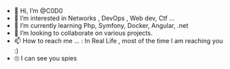 - 👋 Hi, I’m @C0D0
- 👀 I’m interested in Networks , DevOps , Web dev, Ctf ...
- 🌱 I’m currently learning Php, Symfony, Docker, Angular, .net 
- 💞️ I’m looking to collaborate on various projects.
- 📫 How to reach me ... : In Real Life , most of the time I am reaching you :)
- 🙄 I can see you spies 

<!---
C0D0/C0D0 is a ✨ special ✨ repository because its `README.md` (this file) appears on your GitHub profile.
You can click the Preview link to take a look at your changes.
--->
